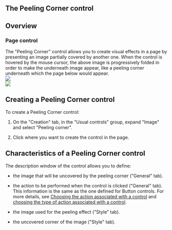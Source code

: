 


## The Peeling Corner control
			



<a name="NOTE1"></a>
<a name="NOTE1_1"></a>


## Overview
<a name="overview_ELTTEXTE000102"></a>


### Page control
<a name="page_control_ELTPARAGRAPHE000011"></a>The "Peeling Corner" control allows you to create visual effects in a page by presenting an image partially covered by another one. When the control is hovered by the mouse cursor, the above image is progressively folded in order to make the underneath image appear, like a peeling corner underneath which the page below would appear.<br>![](https://doc.pcsoft.fr/en-US/images/image.awp?langid=3&name=Cornage1.gif)<br>![](https://doc.pcsoft.fr/en-US/images/image.awp?langid=3&name=Cornage2.gif)


<a name="NOTE2"></a>
<a name="NOTE2_1"></a>


## Creating a Peeling Corner control
<a name="creating_peeling_corner_control_ELTTEXTE000126"></a>
To create a Peeling Corner control:

1. On the "Creation" tab, in the "Usual controls" group, expand "Image" and select "Peeling corner".

2. Click where you want to create the control in the page. 




<a name="NOTE3"></a>
<a name="NOTE3_1"></a>


## Characteristics of a Peeling Corner control
<a name="characteristics_peeling_corner_control_ELTTEXTE000150"></a>
The description window of the control allows you to define: 

- the image that will be uncovered by the peeling corner ("General" tab). 

- the action to be performed when the control is clicked ("General" tab). This information is the same as the one defined for Button controls. For more details, see [Choosing the action associated with a control](../WDChamp/1013074.md) and [choosing the type of action associated with a control](../WDChamp/1013071.md). 

- the image used for the peeling effect ("Style" tab). 

- the uncovered corner of the image ("Style" tab).





